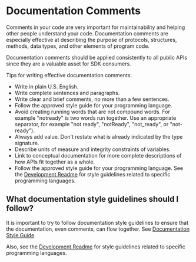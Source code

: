 # Documentation Comments

Comments in your code are very important for maintainability and helping other people
understand your code. Documentation comments are especially effective at describing
the purpose of protocols, structures, methods, data types, and other elements of
program code.

Documentation comments should be applied consistently to all public APIs since they are
a valuable asset for SDK consumers.

Tips for writing effective documentation comments:

- Write in plain U.S. English.
- Write complete sentences and paragraphs.
- Write clear and brief comments, no more than a few sentences.
- Follow the approved style guide for your programming language.
- Avoid creating running words that are not compound words. For example "notready" is two words
  run together. Use an appropriate separator, for example "not ready", "notReady", "not_ready", or
  "not-ready").
- Always add value. Don't restate what is already indicated by the type signature.
- Describe units of measure and integrity constraints of variables.
- Link to conceptual documentation for more complete descriptions of how APIs fit together as a
  whole.
- Follow the approved style guide for your programming language. See the
  [Development Readme](../development/README.md) for style guidelines related to specific
  programming languages.

## What documentation style guidelines should I follow?

It is important to try to follow documentation style guidelines to ensure that the documentation,
even comments, can flow together. See [Documentation Style Guide](documentation_style_guide.md).

Also, see the [Development Readme](../development/README.md) for style guidelines
related to specific programming languages.
